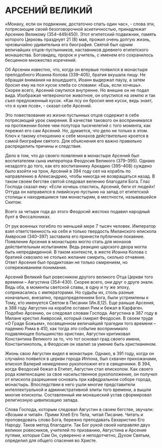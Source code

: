 # АРСЕНИЙ ВЕЛИКИЙ

«Монаху, если он подвижник, достаточно спать один час», - слова эти, потрясающие своей безоговорочной аскетичностью, принадлежат Арсению Великому (354–449/450). Этот египетский подвижник, память которого Церковь празднует 21 (8) мая, прожил очень долгую жизнь, чрезвычайно удивительна его биография. Святой был одним величайших отцов-пустынников, наставников древнего египетского монашества. Боговидец, пророк и учитель, с именем его сохранилось бесценное множество изречений.

Об Арсении известно, что, когда он впервые появился в монастыре преподобного Иоанна Колова (339–405), братия вкушала пищу. Не обращая внимания на вошедшего, Иоанн выдержал паузу, а затем бросил ему на пол кусок хлеба со словами: «Ешь, если хочешь». Скорее всего, Арсений смутился внутренне. Но внешне он не подал вида. Изображая четвероногое животное, он опустился на землю и так съел предложенный кусок. «Как псу он бросил мне кусок, ведь знает, что я хуже псов», - сказал себе Арсений.

Это повествование из жизни пустынных отцов содержит в себе потрясающий урок смирения. В качестве такового он воспринимался на протяжении более чем полутора тысячелетий с того момента, как пережил его сам Арсений. Но, думается, что дело не только в этом. Ключ к такому отношению к себе монахов действительно кроется в самой биографии святого. Для объяснения его важно правильно распределить причины и следствия.

Дело в том, что до своего появления в монастыре Арсений был воспитателем сына императора Феодосия Великого (379–395). Однако незадолго до того, как его воспитаннику Аркадию (395–408) суждено было взойти на трон, Арсений в 394 году сел на корабль по направлению в Александрию, чтобы никогда не возвращаться назад. В таком своем бегстве святой следовал велению благодати Бога. Глас Господа сказал ему: «Если хочешь спастись, Арсений, беги от людей»! Оттуда он направился в ливийскую пустыню на запад от египетской столицы к находившимся там монастырям, в местности, называвшейся Скитом.

Всего за четыре года до этого Феодосий жестоко подавил народный бунт в Фессалониках.

От рук военных погибло по меньшей мере 7 тысяч человек. Император взял ответственность на себя и только твердость Миланского епископа Амвросия (340–397) заставила его принести публичное покаяние. Появление Арсения в монастырях могло стать для монахов действительным испытанием. Ведь реакцию царского двора могла быть непредвиденной. В таком контексте, в жесте Иоанна Колова с братией сквозило не столько желание смирить, сколько отчаяние. Ответ Арсения был продиктован не только смирением, но сопереживанием понимания.

Арсений Великий был ровесником другого великого Отца Церкви того времени – Августина (354–430). Скорее всего, они друг о друге знали. Ведь оба, в моменты светской славы, в одну и ту же эпоху, соприкасались с императорами. Но судьбы их, столь разные изначально, внезапно, предопределением Бога, были устремлены к Тому, кто именуется Светом в Писании (Ин.8,12). Еще раньше Арсения, в 388 году Августин на корабле оставил Рим и бежал в Карфаген. Подобно Арсению, он следовал словам Господа. Августина в 387 году в Милане крестил Амвросий, который смирил Феодосия. В своем труде «О Граде Божьем», посвященном величайшей трагедии того времени – падению Рима в 410, как тогда это событие воспринимало подавляющее большинство христиан, Августин критиковал Константина Великого за то, что тот основал град своего имени, Константинополь, а Феодосия он хвалил за умение быть христианином.

Жизнь свою Августин видел в монастыре. Однако, в 391 году, когда он случайно появился в церкви города Иппона, был схвачен прихожанами, епископ Валерий немедленно рукоположил его в священники. В 394, когда Феодосий бежал в Египет, Августин стал епископом. Как своего рода компенсацию за свое насильственное рукоположение, он получил от епископа разрешение основать при кафедральном соборе города, монастырь. Впоследствии в него ушли многие представители интеллектуальной и административной элиты того времени, а вышли многие епископы. Составленный им монашеский устав сформировал религиозную цивилизацию запада.

Слова Господа, которым следовал Августин в своем бегстве, звучали: «Возьми и читай». Прими Хлеб Его Тела, читай Писание. Читать и проповедовать слово Бога, бережно преподавать Евхаристию Его Народу. Таков метод благодати. Так Бог рукой своей направлял двух великих ровесников, учителей по призванию, Августина и Арсения путями, которые Сам Он, суверенно и неподотчетно, Духом Святым, определил для общего спасения во Христе.
